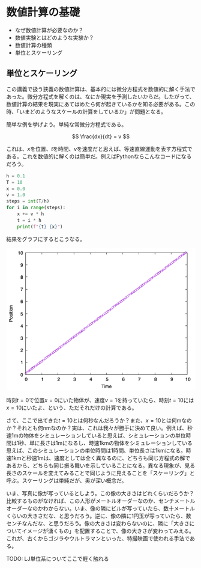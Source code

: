 # 数値計算の基礎

* なぜ数値計算が必要なのか？
* 数値実験とはどのような実験か？
* 数値計算の種類
* 単位とスケーリング

## 単位とスケーリング

この講義で扱う狭義の数値計算は、基本的には微分方程式を数値的に解く手法であった。微分方程式を解くのは、なにか現実を予測したいからだ。したがって、数値計算の結果を現実にあてはめたら何が起きているかを知る必要がある。この時、「いまどのようなスケールの計算をしているか」が問題となる。

簡単な例を挙げよう。単純な常微分方程式である。

$$
\frac{dx}{dt} = v
$$

これは、$x$を位置、$t$を時間、$v$を速度だと思えば、等速直線運動を表す方程式である。これを数値的に解くのは簡単だ。例えばPythonならこんなコードになるだろう。

```py
h = 0.1
T = 10
x = 0.0
v = 1.0
steps = int(T/h)
for i in range(steps):
    x += v * h
    t = i * h
    print(f"{t} {x}")
```

結果をグラフにするとこうなる。

![linear_motion](linear_motion.png)

時刻$t=0$で位置$x=0$にいた物体が、速度$v=1$を持っていたら、時刻$t=10$には$x=10$にいたよ、という、ただそれだけの計算である。

さて、ここで出てきた$t=10$とは何秒なんだろうか？また、$x=10$とは何mなのか？それとも何nmなのか？実は、これは我々が勝手に決めて良い。例えば、秒速1mの物体をシミュレーションしていると思えば、シミュレーションの単位時間は1秒、単に長さは1mになるし、時速1kmの物体をシミュレーションしている思えば、このシミュレーションの単位時間は1時間、単位長さは1kmになる。時速1kmと秒速1mは、速度としては全く異なるのに、どちらも同じ方程式の解であるから、どちらも同じ振る舞いを示していることになる。異なる現象が、見る長さのスケールを変えてみることで同じように見えることを「スケーリング」と呼ぶ。スケーリングは単純だが、奥が深い概念だ。

いま、写真に像が写っているとしよう。この像の大きさはどれくらいだろうか？比較するものがなければ、この人形がメートルオーダーなのか、センチメートルオーダーなのかわからない。いま、像の隣にビルが写っていたら、数十メートルくらいの大きさだな、と思うだろう。逆に、像の隣に1円玉が写っていたら、数センチなんだな、と思うだろう。像の大きさは変わらないのに、隣に「大きさについてイメージが湧くもの」を配置することで、像の大きさが変わってみえる。これが、古くからゴジラやウルトラマンといった、特撮映画で使われる手法である。

TODO: LJ単位系についてここで軽く触れる
